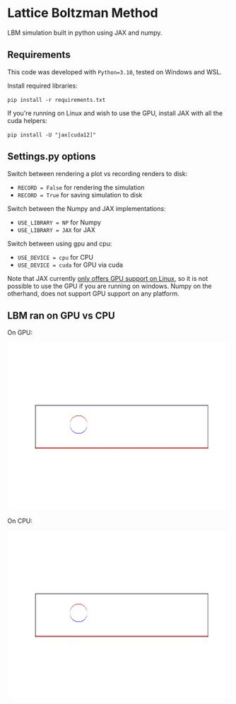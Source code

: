 # Lattice Boltzman Method

LBM simulation built in python using JAX and numpy. 

## Requirements

This code was developed with `Python=3.10`, tested on Windows and WSL.

Install required libraries:

`pip install -r requirements.txt`

If you're running on Linux and wish to use the GPU, install JAX with all the cuda helpers:

`pip install -U "jax[cuda12]"`

## Settings.py options

Switch between rendering a plot vs recording renders to disk:
- `RECORD = False` for rendering the simulation
- `RECORD = True` for saving simulation to disk

Switch between the Numpy and JAX implementations:
- `USE_LIBRARY = NP` for Numpy
- `USE_LIBRARY = JAX` for JAX

Switch between using gpu and cpu:
- `USE_DEVICE = cpu` for CPU
- `USE_DEVICE = cuda` for GPU via cuda

Note that JAX currently [only offers GPU support on Linux](https://jax.readthedocs.io/en/latest/installation.html#:~:text=libtpu_releases.html-,Supported%20platforms,no,-CPU), so it is not possible to use the GPU if you are running on windows. Numpy on the otherhand, does not support GPU support on any platform.

## LBM ran on GPU vs CPU

On GPU:

![](https://github.com/wingos80/LBM/blob/main/resources/gpu_lbm.gif)

On CPU:

![](https://github.com/wingos80/LBM/blob/main/resources/cpu_lbm.gif)


